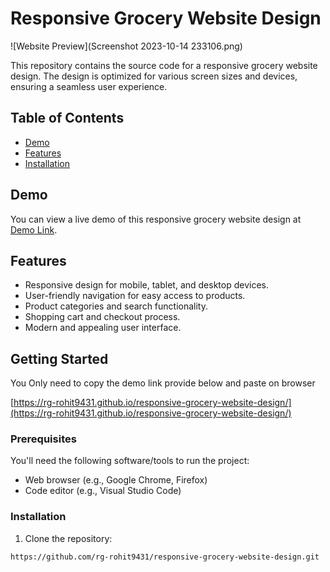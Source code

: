 # Responsive Grocery Website Design

![Website Preview](Screenshot 2023-10-14 233106.png)

This repository contains the source code for a responsive grocery website design. The design is optimized for various screen sizes and devices, ensuring a seamless user experience.

## Table of Contents
- [Demo](#demo)
- [Features](#features)
- [Installation](#installation)

## Demo

You can view a live demo of this responsive grocery website design at [Demo Link](https://rg-rohit9431.github.io/responsive-grocery-website-design/).

## Features

- Responsive design for mobile, tablet, and desktop devices.
- User-friendly navigation for easy access to products.
- Product categories and search functionality.
- Shopping cart and checkout process.
- Modern and appealing user interface.

## Getting Started

You Only need to copy the demo link provide below and paste on browser

[https://rg-rohit9431.github.io/responsive-grocery-website-design/](https://rg-rohit9431.github.io/responsive-grocery-website-design/)

### Prerequisites

You'll need the following software/tools to run the project:

- Web browser (e.g., Google Chrome, Firefox)
- Code editor (e.g., Visual Studio Code)

### Installation

1. Clone the repository:

```bash
https://github.com/rg-rohit9431/responsive-grocery-website-design.git
